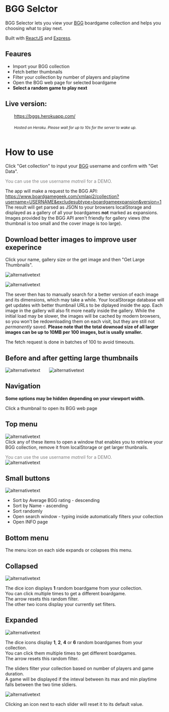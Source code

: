 # BGG Selctor

BGG Selector lets you view your [BGG](https://boardgamegeek.com/) boardgame collection and helps you choosing what to play next.  

Built with [ReactJS](https://reactjs.org/) and [Express](https://expressjs.com/).

## Feaures
* Import your BGG collection
* Fetch better thumbnails
* Filter your collection by number of players and playtime
* Open the BGG web page for selected boardgame
* **Select a random game to play next**


## Live version:
&nbsp;&nbsp;&nbsp;&nbsp;&nbsp;&nbsp; https://bggs.herokuapp.com/

&nbsp;&nbsp;&nbsp;&nbsp;&nbsp;&nbsp; <sub>*Hosted on Heroku. Please wait for up to 10s for the server to wake up.*</sup>
<br/><br/>

# How to use

Click "Get collection" to input your [BGG](https://boardgamegeek.com/) username and confirm with "Get Data".

<span style="color:grey">You can use the use username *matreli* for a DEMO.</span>

The app will make a request to the BGG API:  
https://www.boardgamegeek.com/xmlapi2/collection?username=USERNAME&excludesubtype=boardgameexpansion&version=1   
The result will get parsed as JSON to your browsers localStorage and displayed as a gallery of all your boardgames **not** marked as expansions. Images provided by the BGG API aren't friendly for gallery views (the thumbnail is too small and the cover image is too large).

## Download better images to improve user exeperince

Click your name, gallery size or the get image and then "Get Large Thumbnails".

![alternativetext](https://imgur.com/1uQ4rVI.png)

![alternativetext](https://imgur.com/CCvd6hc.png)
  

The sever then has to manually search for a better version of each image and its dimensions, which may take a while.
Your localStorage database will get updates with better thumbnail URLs to be diplayed inside the app. Each image in the gallery will also fit more neatly inside the gallery.
While the initial load may be slower, the images will be cached by modern browsers, so you won't be redownloading them on each visit, but they are still not *permanently* saved. **Please note that the total downoad size of all larger images can be up to 10MB per 100 images, but is usally smaller.**

The fetch request is done in batches of 100 to avoid timeouts.

## Before and after getting large thumbnails
![alternativetext](https://imgur.com/ZYrLZCb.png)&nbsp;&nbsp;&nbsp;&nbsp;&nbsp;&nbsp;
![alternativetext](https://imgur.com/WWgytiI.png)

## Navigation
**Some options may be hidden depending on your viewport width.**

Click a thumbnail to open its BGG web page
  

## Top menu

![alternativetext](https://imgur.com/1uQ4rVI.png)  
Click any of these items to open a window that enables you to retrieve your BGG collection, remove it from localStorage or get larger thunbnails.

<span style="color:grey">You can use the use username *matreli* for a DEMO.</span>   
![alternativetext](https://imgur.com/Uq0sQr7.png)  
  

## Small buttons

![alternativetext](https://imgur.com/EXjZzeR.png)  
* Sort by Average BGG rating - descending
* Sort by Name - ascending
* Sort randomly
* Open search window - typing inside automatically filters your collection
* Open INFO page
  

## Bottom menu
  
The menu icon on each side expands or colapses this menu.

## Collapsed

![alternativetext](https://imgur.com/NsG5TZW.png)  

The dice icon displays **1** random boardgame from your collection.  
You can click multiple times to get a different boardgame.  
The arrow resets this random filter.  
The other two icons display your currently set filters.

## Expanded

![alternativetext](https://imgur.com/di139P7.png)  

The dice icons display **1**, **2**, **4** or **6** random boardgames from your collection.  
You can click them multiple times to get different boardgames.  
The arrow resets this random filter.  
  
The sliders filter your collection based on number of players and game duration.  
A game will be displayed if the inteval between its max and min playtime falls between the two time sldiers.

![alternativetext](https://imgur.com/kFoyMam.png)  

Clicking an icon next to each slider will reset it to its default value.
